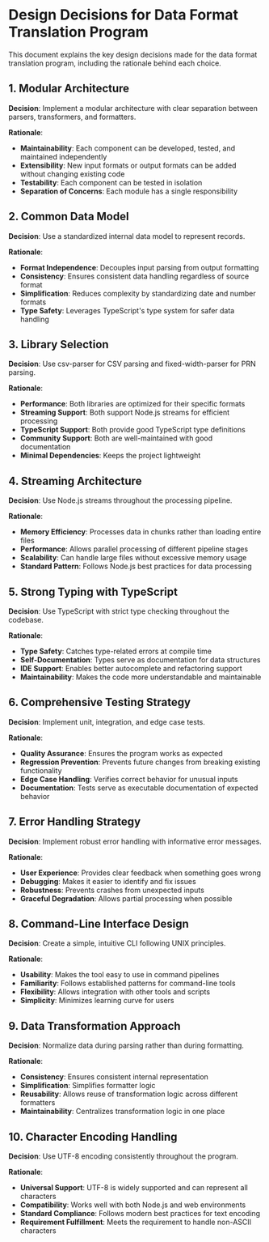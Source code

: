 # Design Decisions for Data Format Translation Program

This document explains the key design decisions made for the data format translation program, including the rationale behind each choice.

## 1. Modular Architecture

**Decision**: Implement a modular architecture with clear separation between parsers, transformers, and formatters.

**Rationale**:
- **Maintainability**: Each component can be developed, tested, and maintained independently
- **Extensibility**: New input formats or output formats can be added without changing existing code
- **Testability**: Each component can be tested in isolation
- **Separation of Concerns**: Each module has a single responsibility

## 2. Common Data Model

**Decision**: Use a standardized internal data model to represent records.

**Rationale**:
- **Format Independence**: Decouples input parsing from output formatting
- **Consistency**: Ensures consistent data handling regardless of source format
- **Simplification**: Reduces complexity by standardizing date and number formats
- **Type Safety**: Leverages TypeScript's type system for safer data handling

## 3. Library Selection

**Decision**: Use csv-parser for CSV parsing and fixed-width-parser for PRN parsing.

**Rationale**:
- **Performance**: Both libraries are optimized for their specific formats
- **Streaming Support**: Both support Node.js streams for efficient processing
- **TypeScript Support**: Both provide good TypeScript type definitions
- **Community Support**: Both are well-maintained with good documentation
- **Minimal Dependencies**: Keeps the project lightweight

## 4. Streaming Architecture

**Decision**: Use Node.js streams throughout the processing pipeline.

**Rationale**:
- **Memory Efficiency**: Processes data in chunks rather than loading entire files
- **Performance**: Allows parallel processing of different pipeline stages
- **Scalability**: Can handle large files without excessive memory usage
- **Standard Pattern**: Follows Node.js best practices for data processing

## 5. Strong Typing with TypeScript

**Decision**: Use TypeScript with strict type checking throughout the codebase.

**Rationale**:
- **Type Safety**: Catches type-related errors at compile time
- **Self-Documentation**: Types serve as documentation for data structures
- **IDE Support**: Enables better autocomplete and refactoring support
- **Maintainability**: Makes the code more understandable and maintainable

## 6. Comprehensive Testing Strategy

**Decision**: Implement unit, integration, and edge case tests.

**Rationale**:
- **Quality Assurance**: Ensures the program works as expected
- **Regression Prevention**: Prevents future changes from breaking existing functionality
- **Edge Case Handling**: Verifies correct behavior for unusual inputs
- **Documentation**: Tests serve as executable documentation of expected behavior

## 7. Error Handling Strategy

**Decision**: Implement robust error handling with informative error messages.

**Rationale**:
- **User Experience**: Provides clear feedback when something goes wrong
- **Debugging**: Makes it easier to identify and fix issues
- **Robustness**: Prevents crashes from unexpected inputs
- **Graceful Degradation**: Allows partial processing when possible

## 8. Command-Line Interface Design

**Decision**: Create a simple, intuitive CLI following UNIX principles.

**Rationale**:
- **Usability**: Makes the tool easy to use in command pipelines
- **Familiarity**: Follows established patterns for command-line tools
- **Flexibility**: Allows integration with other tools and scripts
- **Simplicity**: Minimizes learning curve for users

## 9. Data Transformation Approach

**Decision**: Normalize data during parsing rather than during formatting.

**Rationale**:
- **Consistency**: Ensures consistent internal representation
- **Simplification**: Simplifies formatter logic
- **Reusability**: Allows reuse of transformation logic across different formatters
- **Maintainability**: Centralizes transformation logic in one place

## 10. Character Encoding Handling

**Decision**: Use UTF-8 encoding consistently throughout the program.

**Rationale**:
- **Universal Support**: UTF-8 is widely supported and can represent all characters
- **Compatibility**: Works well with both Node.js and web environments
- **Standard Compliance**: Follows modern best practices for text encoding
- **Requirement Fulfillment**: Meets the requirement to handle non-ASCII characters
